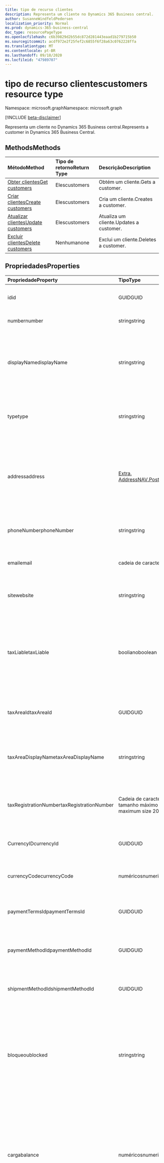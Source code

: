 ```yaml
---
title: tipo de recurso clientes
description: Representa um cliente no Dynamics 365 Business central.
author: SusanneWindfeldPedersen
localization_priority: Normal
ms.prod: dynamics-365-business-central
doc_type: resourcePageType
ms.openlocfilehash: c6b39829d2b55dc872d281443eaad1b279715b50
ms.sourcegitcommit: acdf972e2f25fef2c6855f6f28a63c0762228ffa
ms.translationtype: MT
ms.contentlocale: pt-BR
ms.lasthandoff: 09/18/2020
ms.locfileid: "47989707"
---
```

# <a name="customers-resource-type"></a><span data-ttu-id="ed274-103">tipo de recurso clientes</span><span class="sxs-lookup"><span data-stu-id="ed274-103">customers resource type</span></span>

<span data-ttu-id="ed274-104">Namespace: microsoft.graph</span><span class="sxs-lookup"><span data-stu-id="ed274-104">Namespace: microsoft.graph</span></span>

[!INCLUDE [beta-disclaimer](../../includes/beta-disclaimer.md)]

<span data-ttu-id="ed274-105">Representa um cliente no Dynamics 365 Business central.</span><span class="sxs-lookup"><span data-stu-id="ed274-105">Represents a customer in Dynamics 365 Business Central.</span></span>

## <a name="methods"></a><span data-ttu-id="ed274-106">Methods</span><span class="sxs-lookup"><span data-stu-id="ed274-106">Methods</span></span>

| <span data-ttu-id="ed274-107">Método</span><span class="sxs-lookup"><span data-stu-id="ed274-107">Method</span></span>                                              |<span data-ttu-id="ed274-108">Tipo de retorno</span><span class="sxs-lookup"><span data-stu-id="ed274-108">Return Type</span></span>| <span data-ttu-id="ed274-109">Descrição</span><span class="sxs-lookup"><span data-stu-id="ed274-109">Description</span></span>      |
|:----------------------------------------------------|:----------|:-----------------|
|[<span data-ttu-id="ed274-110">Obter clientes</span><span class="sxs-lookup"><span data-stu-id="ed274-110">Get customers</span></span>](../api/dynamics-customer-get.md)      |<span data-ttu-id="ed274-111">Eles</span><span class="sxs-lookup"><span data-stu-id="ed274-111">customers</span></span>   |<span data-ttu-id="ed274-112">Obtém um cliente.</span><span class="sxs-lookup"><span data-stu-id="ed274-112">Gets a customer.</span></span>   |
|[<span data-ttu-id="ed274-113">Criar clientes</span><span class="sxs-lookup"><span data-stu-id="ed274-113">Create customers</span></span>](../api/dynamics-create-customer.md)|<span data-ttu-id="ed274-114">Eles</span><span class="sxs-lookup"><span data-stu-id="ed274-114">customers</span></span>   |<span data-ttu-id="ed274-115">Cria um cliente.</span><span class="sxs-lookup"><span data-stu-id="ed274-115">Creates a customer.</span></span>|
|[<span data-ttu-id="ed274-116">Atualizar clientes</span><span class="sxs-lookup"><span data-stu-id="ed274-116">Update customers</span></span>](../api/dynamics-customer-update.md)|<span data-ttu-id="ed274-117">Eles</span><span class="sxs-lookup"><span data-stu-id="ed274-117">customers</span></span>   |<span data-ttu-id="ed274-118">Atualiza um cliente.</span><span class="sxs-lookup"><span data-stu-id="ed274-118">Updates a customer.</span></span>|
|[<span data-ttu-id="ed274-119">Excluir clientes</span><span class="sxs-lookup"><span data-stu-id="ed274-119">Delete customers</span></span>](../api/dynamics-customer-delete.md)|<span data-ttu-id="ed274-120">Nenhuma</span><span class="sxs-lookup"><span data-stu-id="ed274-120">none</span></span>        |<span data-ttu-id="ed274-121">Exclui um cliente.</span><span class="sxs-lookup"><span data-stu-id="ed274-121">Deletes a customer.</span></span>|

## <a name="properties"></a><span data-ttu-id="ed274-122">Propriedades</span><span class="sxs-lookup"><span data-stu-id="ed274-122">Properties</span></span>
| <span data-ttu-id="ed274-123">Propriedade</span><span class="sxs-lookup"><span data-stu-id="ed274-123">Property</span></span>    | <span data-ttu-id="ed274-124">Tipo</span><span class="sxs-lookup"><span data-stu-id="ed274-124">Type</span></span>     |<span data-ttu-id="ed274-125">Descrição</span><span class="sxs-lookup"><span data-stu-id="ed274-125">Description</span></span>|
|:------------|:---------|:----------|
|<span data-ttu-id="ed274-126">id</span><span class="sxs-lookup"><span data-stu-id="ed274-126">id</span></span>           |<span data-ttu-id="ed274-127">GUID</span><span class="sxs-lookup"><span data-stu-id="ed274-127">GUID</span></span>      |<span data-ttu-id="ed274-128">A ID exclusiva do item.</span><span class="sxs-lookup"><span data-stu-id="ed274-128">The unique ID of the item.</span></span> <span data-ttu-id="ed274-129">Não editável.</span><span class="sxs-lookup"><span data-stu-id="ed274-129">Non-editable.</span></span>|
|<span data-ttu-id="ed274-130">number</span><span class="sxs-lookup"><span data-stu-id="ed274-130">number</span></span>       |<span data-ttu-id="ed274-131">string</span><span class="sxs-lookup"><span data-stu-id="ed274-131">string</span></span>    |<span data-ttu-id="ed274-132">O número do cliente.</span><span class="sxs-lookup"><span data-stu-id="ed274-132">The customer number.</span></span>|
|<span data-ttu-id="ed274-133">displayName</span><span class="sxs-lookup"><span data-stu-id="ed274-133">displayName</span></span>  |<span data-ttu-id="ed274-134">string</span><span class="sxs-lookup"><span data-stu-id="ed274-134">string</span></span>    |<span data-ttu-id="ed274-135">Especifica o nome do cliente.</span><span class="sxs-lookup"><span data-stu-id="ed274-135">Specifies the customer's name.</span></span> <span data-ttu-id="ed274-136">Esse nome aparecerá em todos os documentos de vendas do cliente.</span><span class="sxs-lookup"><span data-stu-id="ed274-136">This name will appear on all sales documents for the customer.</span></span>|
|<span data-ttu-id="ed274-137">type</span><span class="sxs-lookup"><span data-stu-id="ed274-137">type</span></span>         |<span data-ttu-id="ed274-138">string</span><span class="sxs-lookup"><span data-stu-id="ed274-138">string</span></span>    |<span data-ttu-id="ed274-139">Especifica o tipo de cliente, pode ser "empresa" ou "pessoa".</span><span class="sxs-lookup"><span data-stu-id="ed274-139">Specifies the type of customer, can be "Company" or "Person".</span></span>|
|<span data-ttu-id="ed274-140">address</span><span class="sxs-lookup"><span data-stu-id="ed274-140">address</span></span>      |[<span data-ttu-id="ed274-141">Extra. Address</span><span class="sxs-lookup"><span data-stu-id="ed274-141">NAV.PostalAddress</span></span>](../resources/dynamics-complextypes.md)|<span data-ttu-id="ed274-142">Especifica o endereço do cliente.</span><span class="sxs-lookup"><span data-stu-id="ed274-142">Specifies the customer's address.</span></span> <span data-ttu-id="ed274-143">Esse endereço aparecerá em todos os documentos de vendas do cliente.</span><span class="sxs-lookup"><span data-stu-id="ed274-143">This address will appear on all sales documents for the customer.</span></span>|
|<span data-ttu-id="ed274-144">phoneNumber</span><span class="sxs-lookup"><span data-stu-id="ed274-144">phoneNumber</span></span>  |<span data-ttu-id="ed274-145">string</span><span class="sxs-lookup"><span data-stu-id="ed274-145">string</span></span>    |<span data-ttu-id="ed274-146">Especifica o número de telefone do cliente.</span><span class="sxs-lookup"><span data-stu-id="ed274-146">Specifies the customer's telephone number.</span></span>|
|<span data-ttu-id="ed274-147">email</span><span class="sxs-lookup"><span data-stu-id="ed274-147">email</span></span>        |<span data-ttu-id="ed274-148">cadeia de caracteres</span><span class="sxs-lookup"><span data-stu-id="ed274-148">string</span></span>    |<span data-ttu-id="ed274-149">Especifica o endereço de email do cliente.</span><span class="sxs-lookup"><span data-stu-id="ed274-149">Specifies the customer's email address.</span></span>|
|<span data-ttu-id="ed274-150">site</span><span class="sxs-lookup"><span data-stu-id="ed274-150">website</span></span>      |<span data-ttu-id="ed274-151">string</span><span class="sxs-lookup"><span data-stu-id="ed274-151">string</span></span>    |<span data-ttu-id="ed274-152">Especifica o endereço da home page do cliente.</span><span class="sxs-lookup"><span data-stu-id="ed274-152">Specifies the customer's home page address.</span></span>|
|<span data-ttu-id="ed274-153">taxLiable</span><span class="sxs-lookup"><span data-stu-id="ed274-153">taxLiable</span></span>    |<span data-ttu-id="ed274-154">booliano</span><span class="sxs-lookup"><span data-stu-id="ed274-154">boolean</span></span>   |<span data-ttu-id="ed274-155">Especifica se o cliente ou fornecedor é responsável pelo imposto sobre vendas.</span><span class="sxs-lookup"><span data-stu-id="ed274-155">Specifies if the customer or vendor is liable for sales tax.</span></span> <span data-ttu-id="ed274-156">Defina como **true** se o cliente for responsável por impostos.</span><span class="sxs-lookup"><span data-stu-id="ed274-156">Set to **true** if the customer is tax liable.</span></span>|
|<span data-ttu-id="ed274-157">taxAreaId</span><span class="sxs-lookup"><span data-stu-id="ed274-157">taxAreaId</span></span>    |<span data-ttu-id="ed274-158">GUID</span><span class="sxs-lookup"><span data-stu-id="ed274-158">GUID</span></span>      |<span data-ttu-id="ed274-159">Especifica a área de impostos à qual o cliente pertence.</span><span class="sxs-lookup"><span data-stu-id="ed274-159">Specifies which tax area the customer belongs to.</span></span>|
|<span data-ttu-id="ed274-160">taxAreaDisplayName</span><span class="sxs-lookup"><span data-stu-id="ed274-160">taxAreaDisplayName</span></span>|<span data-ttu-id="ed274-161">string</span><span class="sxs-lookup"><span data-stu-id="ed274-161">string</span></span>|<span data-ttu-id="ed274-162">Especificou o nome de exibição da área de impostos à qual o cliente pertence.</span><span class="sxs-lookup"><span data-stu-id="ed274-162">Specified the display name of the tax area the customer belongs to.</span></span>|
|<span data-ttu-id="ed274-163">taxRegistrationNumber</span><span class="sxs-lookup"><span data-stu-id="ed274-163">taxRegistrationNumber</span></span>|<span data-ttu-id="ed274-164">Cadeia de caracteres, tamanho máximo 20</span><span class="sxs-lookup"><span data-stu-id="ed274-164">string, maximum size 20</span></span>|<span data-ttu-id="ed274-165">Especificado o número de registro de imposto do cliente.</span><span class="sxs-lookup"><span data-stu-id="ed274-165">Specified the tax registration number of the customer.</span></span>|
|<span data-ttu-id="ed274-166">CurrencyID</span><span class="sxs-lookup"><span data-stu-id="ed274-166">currencyId</span></span>   |<span data-ttu-id="ed274-167">GUID</span><span class="sxs-lookup"><span data-stu-id="ed274-167">GUID</span></span>      |<span data-ttu-id="ed274-168">Especifica a moeda usada pelo cliente.</span><span class="sxs-lookup"><span data-stu-id="ed274-168">Specifies which currency the customer uses.</span></span>|
|<span data-ttu-id="ed274-169">currencyCode</span><span class="sxs-lookup"><span data-stu-id="ed274-169">currencyCode</span></span> |<span data-ttu-id="ed274-170">numéricos</span><span class="sxs-lookup"><span data-stu-id="ed274-170">numeric</span></span>   |<span data-ttu-id="ed274-171">O código de moeda padrão para o cliente.</span><span class="sxs-lookup"><span data-stu-id="ed274-171">The default currency code for the customer.</span></span>|
|<span data-ttu-id="ed274-172">paymentTermsId</span><span class="sxs-lookup"><span data-stu-id="ed274-172">paymentTermsId</span></span>|<span data-ttu-id="ed274-173">GUID</span><span class="sxs-lookup"><span data-stu-id="ed274-173">GUID</span></span>     |<span data-ttu-id="ed274-174">Especifica qual termo de pagamento o cliente utiliza.</span><span class="sxs-lookup"><span data-stu-id="ed274-174">Specifies which payment term the customer uses.</span></span>|
|<span data-ttu-id="ed274-175">paymentMethodId</span><span class="sxs-lookup"><span data-stu-id="ed274-175">paymentMethodId</span></span>|<span data-ttu-id="ed274-176">GUID</span><span class="sxs-lookup"><span data-stu-id="ed274-176">GUID</span></span>    |<span data-ttu-id="ed274-177">Especifica qual método de pagamento o cliente utiliza.</span><span class="sxs-lookup"><span data-stu-id="ed274-177">Specifies which payment method the customer uses.</span></span>|
|<span data-ttu-id="ed274-178">shipmentMethodId</span><span class="sxs-lookup"><span data-stu-id="ed274-178">shipmentMethodId</span></span>|<span data-ttu-id="ed274-179">GUID</span><span class="sxs-lookup"><span data-stu-id="ed274-179">GUID</span></span>   |<span data-ttu-id="ed274-180">Especifica o método de remessa que o cliente usa.</span><span class="sxs-lookup"><span data-stu-id="ed274-180">Specifies which shipment method the customer uses.</span></span>|
|<span data-ttu-id="ed274-181">bloqueou</span><span class="sxs-lookup"><span data-stu-id="ed274-181">blocked</span></span>      |<span data-ttu-id="ed274-182">string</span><span class="sxs-lookup"><span data-stu-id="ed274-182">string</span></span>    |<span data-ttu-id="ed274-183">Especifica que as transações com o cliente não podem ser lançadas.</span><span class="sxs-lookup"><span data-stu-id="ed274-183">Specifies that transactions with the customer cannot be posted.</span></span> <span data-ttu-id="ed274-184">Defina como **todos**, se o cliente estiver bloqueado, defina como em branco se não for bloqueado.</span><span class="sxs-lookup"><span data-stu-id="ed274-184">Set to **All**, if the customer is blocked, set to blank if not blocked.</span></span>|
|<span data-ttu-id="ed274-185">carga</span><span class="sxs-lookup"><span data-stu-id="ed274-185">balance</span></span>      |<span data-ttu-id="ed274-186">numéricos</span><span class="sxs-lookup"><span data-stu-id="ed274-186">numeric</span></span>   |<span data-ttu-id="ed274-187">Especifica o valor do pagamento que o cliente está procurando para vendas concluídas.</span><span class="sxs-lookup"><span data-stu-id="ed274-187">Specifies the payment amount that the customer owes for completed sales.</span></span> <span data-ttu-id="ed274-188">Esse valor também é conhecido como o saldo do cliente.</span><span class="sxs-lookup"><span data-stu-id="ed274-188">This value is also known as the customer's balance.</span></span> <span data-ttu-id="ed274-189">Somente Leitura.</span><span class="sxs-lookup"><span data-stu-id="ed274-189">Read-Only.</span></span>|
|<span data-ttu-id="ed274-190">overdueAmount</span><span class="sxs-lookup"><span data-stu-id="ed274-190">overdueAmount</span></span>|<span data-ttu-id="ed274-191">numéricos</span><span class="sxs-lookup"><span data-stu-id="ed274-191">numeric</span></span>   |<span data-ttu-id="ed274-192">Especifica o valor vencido do cliente.</span><span class="sxs-lookup"><span data-stu-id="ed274-192">Specifies the customer's overdue amount.</span></span>|
|<span data-ttu-id="ed274-193">totalSalesExcludingTax</span><span class="sxs-lookup"><span data-stu-id="ed274-193">totalSalesExcludingTax</span></span>|<span data-ttu-id="ed274-194">numéricos</span><span class="sxs-lookup"><span data-stu-id="ed274-194">numeric</span></span>|<span data-ttu-id="ed274-195">Especifica o valor total de vendas excluindo o imposto do cliente.</span><span class="sxs-lookup"><span data-stu-id="ed274-195">Specifies the total sales amount excluding tax of the customer.</span></span>|
|<span data-ttu-id="ed274-196">lastModifiedDateTime</span><span class="sxs-lookup"><span data-stu-id="ed274-196">lastModifiedDateTime</span></span>|<span data-ttu-id="ed274-197">datetime</span><span class="sxs-lookup"><span data-stu-id="ed274-197">datetime</span></span>|<span data-ttu-id="ed274-198">O último DateTime que o cliente foi modificado.</span><span class="sxs-lookup"><span data-stu-id="ed274-198">The last datetime the customer was modified.</span></span> <span data-ttu-id="ed274-199">Somente leitura.</span><span class="sxs-lookup"><span data-stu-id="ed274-199">Read-Only.</span></span>|  


## <a name="relationships"></a><span data-ttu-id="ed274-200">Relações</span><span class="sxs-lookup"><span data-stu-id="ed274-200">Relationships</span></span>
<span data-ttu-id="ed274-201">Uma moeda (currencyCode) deve existir na tabela moedas.</span><span class="sxs-lookup"><span data-stu-id="ed274-201">A Currency(currencyCode) must exist in the Currencies table.</span></span>

<span data-ttu-id="ed274-202">Um termo de pagamento (paymentTerms) deve existir na tabela de condições de pagamento.</span><span class="sxs-lookup"><span data-stu-id="ed274-202">A Payment Term(paymentTerms) must exist in the Payment Terms table.</span></span>

<span data-ttu-id="ed274-203">Um método de remessa (shipmentMethod) deve existir na tabela do método de remessa.</span><span class="sxs-lookup"><span data-stu-id="ed274-203">A Shipment Method(shipmentMethod) must exist in the Shipment Method table.</span></span>

<span data-ttu-id="ed274-204">Um método de pagamento (paymentMethod) deve existir na tabela de métodos de pagamento.</span><span class="sxs-lookup"><span data-stu-id="ed274-204">A Payment Method(paymentMethod) must exist in the Payment Method table.</span></span>

<span data-ttu-id="ed274-205">Uma área de impostos (taxArea) deve existir na tabela de área de impostos.</span><span class="sxs-lookup"><span data-stu-id="ed274-205">A Tax Area(taxArea) must exist in the Tax Area table.</span></span>

## <a name="json-representation"></a><span data-ttu-id="ed274-206">Representação JSON</span><span class="sxs-lookup"><span data-stu-id="ed274-206">JSON representation</span></span>

<span data-ttu-id="ed274-207">Veja a seguir uma representação JSON do recurso.</span><span class="sxs-lookup"><span data-stu-id="ed274-207">Here is a JSON representation of the resource.</span></span>


```json
{
    "id": "GUID",
    "number": "string",
    "displayName": "string",
    "type": "string",
    "address": NAV.PostalAddress,
    "phoneNumber": "string",
    "email": "string",
    "website": "string",
    "taxLiable": "boolean",
    "taxAreaId": "GUID",
    "taxAreaDisplayName": "string",
    "taxRegistrationNumber": "string",
    "currencyCode": "string",
    "paymentTermsId": "GUID",
    "shipmentMethodId": "GUID",
    "paymentMethodId":  "GUID",
    "blocked": "string",
    "balance": "decimal",
    "overdueAmount": "numeric",
    "totalSalesExcludingTax": "numeric",
    "lastModifiedDateTime": "datetime"
}


```



